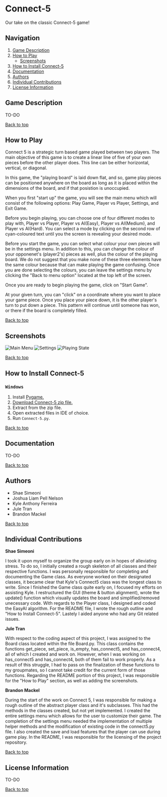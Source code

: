 # Connect-5

Our take on the classic Connect-5 game!

## Navigation
<a name="top"></a> 
1. [Game Description](#intro) 
2. [How to Play](#feature)
    - [Screenshots](#screen)
3. [How to Install Connect-5](#install)
4. [Documentation](#documen)
5. [Authors](#Authors)
6. [Individual Contributions](#Contributions)
7. [License Information](#license)

## <a name="intro"></a>Game Description 

TO-DO

[Back to top](#top)

## <a name="feature"></a>How to Play

Connect 5 is a strategic turn based game played between two players. The main objective of this game is to create a linear line of five of your own pieces before the other player does. This line can be either horizontal, vertical, or diagonal.

In this game, the "playing board" is laid down flat, and so, game play pieces can be positioned anywhere on the board as long as it is placed within the dimensions of the board, and if that posistion is unoccupied.

When you first "start up" the game, you will see the main menu which will consist of the following options: Play Game, Player vs Player, Settings, and Exit Game.

Before you begin playing, you can choose one of four different modes to play with, Player vs Player, Player vs AI(Easy), Player vs AI(Medium), and Player vs AI(Hard). You can select a mode by clicking on the second row of cyan-coloured text until you the screen is revealing your desired mode.

Before you start the game, you can select what colour your own pieces will be in the settings menu. In addition to this, you can change the colour of your opponenet's (player2's) pieces as well, plus the colour of the playing board. We do not suggest that you make none of these three elements have the same colour because that can make playing the game confusing. Once you are done selecting the colours, you can leave the settings menu by clicking the "Back to menu option" located at the top left of the screen.

Once you are ready to begin playing the game, click on "Start Game".

At your given turn, you can "click" on a coordinate where you want to place your game piece. Once you place your piece down, it is the other player's turn to put down a piece. This pattern will continue until someone has won, or there if the board is completely filled.

[Back to top](#top)

## <a name="screen"></a>Screenshots

![Main Menu](https://i.imgur.com/3TRc59Y.png)
![Settings](https://i.imgur.com/osn6TOb.png)
![Playing State](https://i.imgur.com/8ivsWAL.png)


[Back to top](#top)

## <a name="install"></a>How to Install Connect-5

### `Windows`

1.  Install [Pygame.](https://www.pygame.org/download.shtml)
2.  [Download Connect-5 zip file.](https://github.com/KyleAnthonyFerreira/Connect-5/archive/master.zip)
3.  Extract from the zip file.
4.  Open extracted files in IDE of choice.
5.  Run `Connect-5.py`.

[Back to top](#top)

## <a name="documen"></a>Documentation

TO-DO

[Back to top](#top)

## <a name="Authors"></a>Authors

-	Shae Simeoni
-	Joshua Liam Pell Nelson
-	Kyle Anthony Ferreira
-	Jule Tran
-	Brandon Mackel

[Back to top](#top)

## <a name="Contributions"></a>Individual Contributions

**Shae Simeoni**

I took it upon myself to organize the group early on in hopes of alleviating stress. To do so, I initially created a rough skeleton of all classes and their respective functions. I was personally responsible for completing and documenting the Game class. As everyone worked on their designated classes, it became clear that Kyle's Connect5 class was the longest class to write. Since I finished the Game class quite early on, I focused my efforts on assisting Kyle. I restructured the GUI (theme & button alignment), wrote the update() function which visually updates the board and simplified/removed unecessary code. With regards to the Player class, I designed and coded the EasyAI algorithm. For the README file, I wrote the rough outline and "How to Install Connect-5". Lastely I aided anyone who had any Git related issues. 

**Jule Tran**

With respect to the coding aspect of this project, I was assigned to the Board class located within the file Board.py. This class contains the functions get_piece, set_piece, is_empty, has_connect5, and has_connect4, all of which I created and work on. However, when I was working on has_connect5 and has_connect4, both of them fail to work properly. As a result of this struggle, I had to pass on the finalization of these functions to my groupmates, so I cannot take credit for the current form of those functions. Regarding the README portion of this project, I was responsible for the "How to Play" section, as well as adding the screenshots.

**Brandon Mackel**

During the start of the work on Connect 5, I was responsible for making a rough outline of the abstract player class and it's subclasses. This had the methods in the classes created, but not yet implemented. I created the entire settings menu which allows for the user to customize their game. The completion of the settings menu needed the implementation of multiple helper methods and the modification of existing code in the connect5.py file. I also created the save and load features that the player can use during game play. In the README, I was responsible for the licensing of the project repository.

[Back to top](#top)

## <a name="license"></a>License Information

TO-DO

[Back to top](#top)
